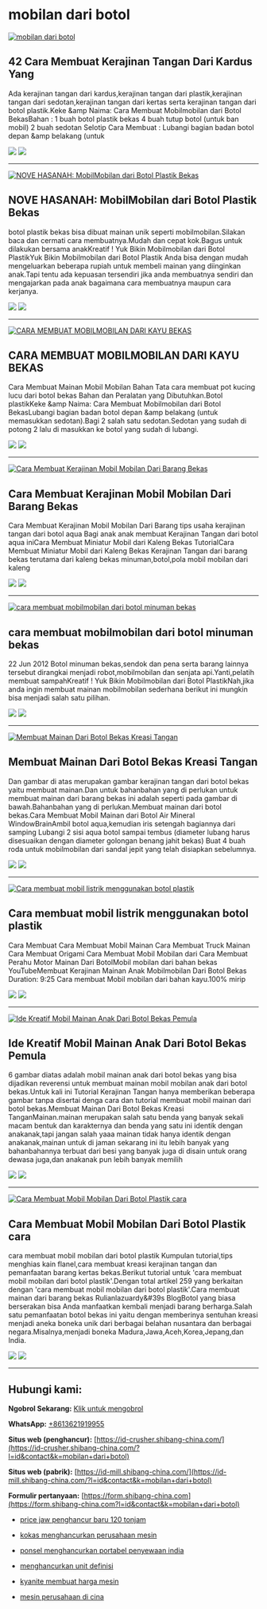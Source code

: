 # mobilan dari botol

<a href="https://swt.shibang-china.com/?l=id&img&k=mobilan+dari+botol" target="_blank">![mobilan dari botol](http://static.shibang-china.com/all-800x300/436.jpg)</a>

## 42 Cara Membuat Kerajinan Tangan Dari Kardus Yang
Ada kerajinan tangan dari kardus,kerajinan tangan dari plastik,kerajinan tangan dari sedotan,kerajinan tangan dari kertas serta kerajinan tangan dari botol plastik.Keke &amp Naima: Cara Membuat Mobilmobilan dari Botol BekasBahan : 1 buah botol plastik bekas 4 buah tutup botol (untuk ban mobil) 2 buah sedotan Selotip Cara Membuat : Lubangi bagian badan botol depan &amp belakang (untuk


<a href="https://whatsapp.shibangsoft.com/WhatsApp.php" target="_blank" title="WhatsApp">![](http://static.shibang-china.com/icon/whatsapp.png)</a> <a href="https://swt.shibang-china.com/?l=id&icon&k=mobilan+dari+botol" target="_blank">![](http://static.shibang-china.com/icon/chat-id.png)</a>

---

<a href="https://swt.shibang-china.com/?l=id&img&k=mobilan+dari+botol" target="_blank">![NOVE HASANAH: MobilMobilan dari Botol Plastik Bekas](http://static.shibang-china.com/all-800x300/1118.jpg)</a>

## NOVE HASANAH: MobilMobilan dari Botol Plastik Bekas
botol plastik bekas bisa dibuat mainan unik seperti mobilmobilan.Silakan baca dan cermati cara membuatnya.Mudah dan cepat kok.Bagus untuk dilakukan bersama anakKreatif ! Yuk Bikin Mobilmobilan dari Botol PlastikYuk Bikin Mobilmobilan dari Botol Plastik Anda bisa dengan mudah mengeluarkan beberapa rupiah untuk membeli mainan yang diinginkan anak.Tapi tentu ada kepuasan tersendiri jika anda membuatnya sendiri dan mengajarkan pada anak bagaimana cara membuatnya maupun cara kerjanya.


<a href="https://whatsapp.shibangsoft.com/WhatsApp.php" target="_blank" title="WhatsApp">![](http://static.shibang-china.com/icon/whatsapp.png)</a> <a href="https://swt.shibang-china.com/?l=id&icon&k=mobilan+dari+botol" target="_blank">![](http://static.shibang-china.com/icon/chat-id.png)</a>

---

<a href="https://swt.shibang-china.com/?l=id&img&k=mobilan+dari+botol" target="_blank">![CARA MEMBUAT MOBILMOBILAN DARI KAYU BEKAS](http://static.shibang-china.com/all-800x300/1452.jpg)</a>

## CARA MEMBUAT MOBILMOBILAN DARI KAYU BEKAS
Cara Membuat Mainan Mobil Mobilan Bahan Tata cara membuat pot kucing lucu dari botol bekas Bahan dan Peralatan yang Dibutuhkan.Botol plastikKeke &amp Naima: Cara Membuat Mobilmobilan dari Botol BekasLubangi bagian badan botol depan &amp belakang (untuk memasukkan sedotan).Bagi 2 salah satu sedotan.Sedotan yang sudah di potong 2 lalu di masukkan ke botol yang sudah di lubangi.


<a href="https://whatsapp.shibangsoft.com/WhatsApp.php" target="_blank" title="WhatsApp">![](http://static.shibang-china.com/icon/whatsapp.png)</a> <a href="https://swt.shibang-china.com/?l=id&icon&k=mobilan+dari+botol" target="_blank">![](http://static.shibang-china.com/icon/chat-id.png)</a>

---

<a href="https://swt.shibang-china.com/?l=id&img&k=mobilan+dari+botol" target="_blank">![Cara Membuat Kerajinan Mobil Mobilan Dari Barang Bekas](http://static.shibang-china.com/all-800x300/844.jpg)</a>

## Cara Membuat Kerajinan Mobil Mobilan Dari Barang Bekas
Cara Membuat Kerajinan Mobil Mobilan Dari Barang tips usaha kerajinan tangan dari botol aqua Bagi anak anak membuat Kerajinan Tangan dari botol aqua iniCara Membuat Miniatur Mobil dari Kaleng Bekas TutorialCara Membuat Miniatur Mobil dari Kaleng Bekas Kerajinan Tangan dari barang bekas terutama dari kaleng bekas minuman,botol,pola mobil mobilan dari kaleng


<a href="https://whatsapp.shibangsoft.com/WhatsApp.php" target="_blank" title="WhatsApp">![](http://static.shibang-china.com/icon/whatsapp.png)</a> <a href="https://swt.shibang-china.com/?l=id&icon&k=mobilan+dari+botol" target="_blank">![](http://static.shibang-china.com/icon/chat-id.png)</a>

---

<a href="https://swt.shibang-china.com/?l=id&img&k=mobilan+dari+botol" target="_blank">![cara membuat mobilmobilan dari botol minuman bekas](http://static.shibang-china.com/all-800x300/1351.jpg)</a>

## cara membuat mobilmobilan dari botol minuman bekas
22 Jun 2012 Botol minuman bekas,sendok dan pena serta barang lainnya tersebut dirangkai menjadi robot,mobilmobilan dan senjata api.Yanti,pelatih membuat sampahKreatif ! Yuk Bikin Mobilmobilan dari Botol PlastikNah,jika anda ingin membuat mainan mobilmobilan sederhana berikut ini mungkin bisa menjadi salah satu pilihan.


<a href="https://whatsapp.shibangsoft.com/WhatsApp.php" target="_blank" title="WhatsApp">![](http://static.shibang-china.com/icon/whatsapp.png)</a> <a href="https://swt.shibang-china.com/?l=id&icon&k=mobilan+dari+botol" target="_blank">![](http://static.shibang-china.com/icon/chat-id.png)</a>

---

<a href="https://swt.shibang-china.com/?l=id&img&k=mobilan+dari+botol" target="_blank">![Membuat Mainan Dari Botol Bekas Kreasi Tangan](http://static.shibang-china.com/all-800x300/758.jpg)</a>

## Membuat Mainan Dari Botol Bekas Kreasi Tangan
Dan gambar di atas merupakan gambar kerajinan tangan dari botol bekas yaitu membuat mainan.Dan untuk bahanbahan yang di perlukan untuk membuat mainan dari barang bekas ini adalah seperti pada gambar di bawah.Bahanbahan yang di perlukan.Membuat mainan dari botol bekas.Cara Membuat Mobil Mainan dari Botol Air Mineral WindowBrainAmbil botol aqua,kemudian iris setengah bagiannya dari samping Lubangi 2 sisi aqua botol sampai tembus (diameter lubang harus disesuaikan dengan diameter golongan benang jahit bekas) Buat 4 buah roda untuk mobilmobilan dari sandal jepit yang telah disiapkan sebelumnya.


<a href="https://whatsapp.shibangsoft.com/WhatsApp.php" target="_blank" title="WhatsApp">![](http://static.shibang-china.com/icon/whatsapp.png)</a> <a href="https://swt.shibang-china.com/?l=id&icon&k=mobilan+dari+botol" target="_blank">![](http://static.shibang-china.com/icon/chat-id.png)</a>

---

<a href="https://swt.shibang-china.com/?l=id&img&k=mobilan+dari+botol" target="_blank">![Cara membuat mobil listrik menggunakan botol plastik](http://static.shibang-china.com/all-800x300/609.jpg)</a>

## Cara membuat mobil listrik menggunakan botol plastik
Cara Membuat Cara Membuat Mobil Mainan Cara Membuat Truck Mainan Cara Membuat Origami Cara Membuat Mobil Mobilan dari Cara Membuat Perahu Motor Mainan Dari BotolMobil mobilan dari bahan bekas YouTubeMembuat Kerajinan Mainan Anak Mobilmobilan Dari Botol Bekas Duration: 9:25 Cara membuat Mobil mobilan dari bahan kayu.100% mirip


<a href="https://whatsapp.shibangsoft.com/WhatsApp.php" target="_blank" title="WhatsApp">![](http://static.shibang-china.com/icon/whatsapp.png)</a> <a href="https://swt.shibang-china.com/?l=id&icon&k=mobilan+dari+botol" target="_blank">![](http://static.shibang-china.com/icon/chat-id.png)</a>

---

<a href="https://swt.shibang-china.com/?l=id&img&k=mobilan+dari+botol" target="_blank">![Ide Kreatif Mobil Mainan Anak Dari Botol Bekas Pemula](http://static.shibang-china.com/all-800x300/1075.jpg)</a>

## Ide Kreatif Mobil Mainan Anak Dari Botol Bekas Pemula
6 gambar diatas adalah mobil mainan anak dari botol bekas yang bisa dijadikan reverensi untuk membuat mainan mobil mobilan anak dari botol bekas.Untuk kali ini Tutorial Kerajinan Tangan hanya memberikan beberapa gambar tanpa disertai denga cara dan tutorial membuat mobil mainan dari botol bekas.Membuat Mainan Dari Botol Bekas Kreasi TanganMainan.mainan merupakan salah satu benda yang banyak sekali macam bentuk dan karakternya dan benda yang satu ini identik dengan anakanak,tapi jangan salah yaaa mainan tidak hanya identik dengan anakanak,mainan untuk di jaman sekarang ini itu lebih banyak yang bahanbahannya terbuat dari besi yang banyak juga di disain untuk orang dewasa juga,dan anakanak pun lebih banyak memilih


<a href="https://whatsapp.shibangsoft.com/WhatsApp.php" target="_blank" title="WhatsApp">![](http://static.shibang-china.com/icon/whatsapp.png)</a> <a href="https://swt.shibang-china.com/?l=id&icon&k=mobilan+dari+botol" target="_blank">![](http://static.shibang-china.com/icon/chat-id.png)</a>

---

<a href="https://swt.shibang-china.com/?l=id&img&k=mobilan+dari+botol" target="_blank">![Cara Membuat Mobil Mobilan Dari Botol Plastik cara](http://static.shibang-china.com/all-800x300/920.jpg)</a>

## Cara Membuat Mobil Mobilan Dari Botol Plastik cara
cara membuat mobil mobilan dari botol plastik Kumpulan tutorial,tips menghias kain flanel,cara membuat kreasi kerajinan tangan dan pemanfaatan barang kertas bekas.Berikut tutorial untuk 'cara membuat mobil mobilan dari botol plastik'.Dengan total artikel 259 yang berkaitan dengan 'cara membuat mobil mobilan dari botol plastik'.Cara membuat mainan dari barang bekas Rulianlazuardy&#39s BlogBotol yang biasa berserakan bisa Anda manfaatkan kembali menjadi barang berharga.Salah satu pemanfaatan botol bekas ini yaitu dengan memberinya sentuhan kreasi menjadi aneka boneka unik dari berbagai belahan nusantara dan berbagai negara.Misalnya,menjadi boneka Madura,Jawa,Aceh,Korea,Jepang,dan India.


<a href="https://whatsapp.shibangsoft.com/WhatsApp.php" target="_blank" title="WhatsApp">![](http://static.shibang-china.com/icon/whatsapp.png)</a> <a href="https://swt.shibang-china.com/?l=id&icon&k=mobilan+dari+botol" target="_blank">![](http://static.shibang-china.com/icon/chat-id.png)</a>

---
## Hubungi kami:

**Ngobrol Sekarang:** [Klik untuk mengobrol](https://swt.shibang-china.com?l=id&contact&k=mobilan+dari+botol)

**WhatsApp:**  [+8613621919955](https://whatsapp.shibangsoft.com/WhatsApp.php)

**Situs web (penghancur):** [https://id-crusher.shibang-china.com/](https://id-crusher.shibang-china.com/?l=id&contact&k=mobilan+dari+botol)

**Situs web (pabrik):** [https://id-mill.shibang-china.com/](https://id-mill.shibang-china.com/?l=id&contact&k=mobilan+dari+botol)

**Formulir pertanyaan:** [https://form.shibang-china.com](https://form.shibang-china.com?l=id&contact&k=mobilan+dari+botol)

* [price jaw penghancur baru 120 tonjam](../40/price%20jaw%20penghancur%20baru%20120%20tonjam.md)

* [kokas menghancurkan perusahaan mesin](../34/kokas%20menghancurkan%20perusahaan%20mesin.md)

* [ponsel menghancurkan portabel penyewaan india](../34/ponsel%20menghancurkan%20portabel%20penyewaan%20india.md)

* [menghancurkan unit definisi](../34/menghancurkan%20unit%20definisi.md)

* [kyanite membuat harga mesin](../40/kyanite%20membuat%20harga%20mesin.md)

* [mesin perusahaan di cina](../32/mesin%20perusahaan%20di%20cina.md)